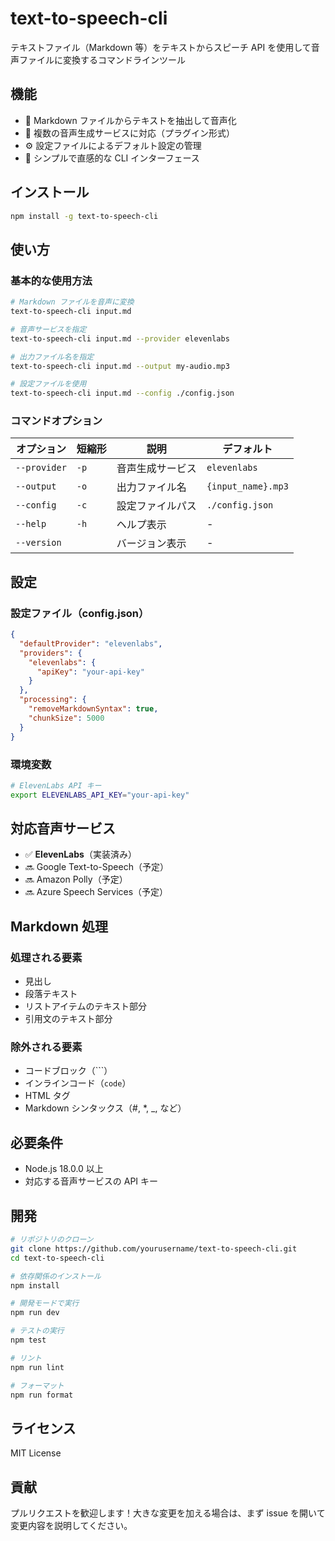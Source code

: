 # text-to-speech-cli

テキストファイル（Markdown 等）をテキストからスピーチ API を使用して音声ファイルに変換するコマンドラインツール

## 機能

- 📝 Markdown ファイルからテキストを抽出して音声化
- 🔌 複数の音声生成サービスに対応（プラグイン形式）
- ⚙️ 設定ファイルによるデフォルト設定の管理
- 🎯 シンプルで直感的な CLI インターフェース

## インストール

```bash
npm install -g text-to-speech-cli
```

## 使い方

### 基本的な使用方法

```bash
# Markdown ファイルを音声に変換
text-to-speech-cli input.md

# 音声サービスを指定
text-to-speech-cli input.md --provider elevenlabs

# 出力ファイル名を指定
text-to-speech-cli input.md --output my-audio.mp3

# 設定ファイルを使用
text-to-speech-cli input.md --config ./config.json
```

### コマンドオプション

| オプション | 短縮形 | 説明 | デフォルト |
|-----------|--------|------|-----------|
| `--provider` | `-p` | 音声生成サービス | `elevenlabs` |
| `--output` | `-o` | 出力ファイル名 | `{input_name}.mp3` |
| `--config` | `-c` | 設定ファイルパス | `./config.json` |
| `--help` | `-h` | ヘルプ表示 | - |
| `--version` | | バージョン表示 | - |

## 設定

### 設定ファイル（config.json）

```json
{
  "defaultProvider": "elevenlabs",
  "providers": {
    "elevenlabs": {
      "apiKey": "your-api-key"
    }
  },
  "processing": {
    "removeMarkdownSyntax": true,
    "chunkSize": 5000
  }
}
```

### 環境変数

```bash
# ElevenLabs API キー
export ELEVENLABS_API_KEY="your-api-key"
```

## 対応音声サービス

- ✅ **ElevenLabs**（実装済み）
- 🔜 Google Text-to-Speech（予定）
- 🔜 Amazon Polly（予定）
- 🔜 Azure Speech Services（予定）

## Markdown 処理

### 処理される要素
- 見出し
- 段落テキスト
- リストアイテムのテキスト部分
- 引用文のテキスト部分

### 除外される要素
- コードブロック（```）
- インラインコード（`code`）
- HTML タグ
- Markdown シンタックス（#, *, _, []() など）

## 必要条件

- Node.js 18.0.0 以上
- 対応する音声サービスの API キー

## 開発

```bash
# リポジトリのクローン
git clone https://github.com/yourusername/text-to-speech-cli.git
cd text-to-speech-cli

# 依存関係のインストール
npm install

# 開発モードで実行
npm run dev

# テストの実行
npm test

# リント
npm run lint

# フォーマット
npm run format
```

## ライセンス

MIT License

## 貢献

プルリクエストを歓迎します！大きな変更を加える場合は、まず issue を開いて変更内容を説明してください。
